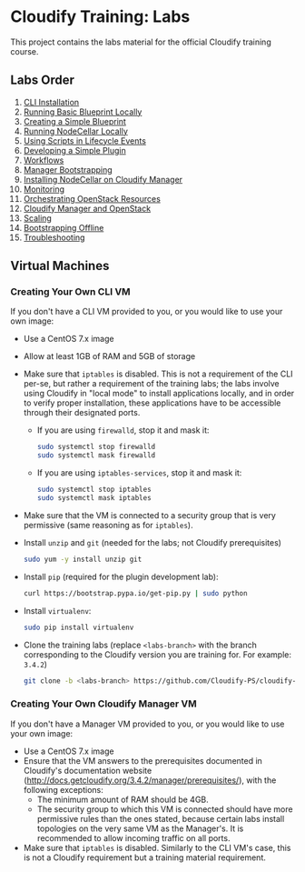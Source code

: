 # Cloudify Training: Labs

This project contains the labs material for the official Cloudify training course.

## Labs Order

1.  [CLI Installation](cli-installation)
2.  [Running Basic Blueprint Locally](running-basic-locally)
3.  [Creating a Simple Blueprint](blueprints)
4.  [Running NodeCellar Locally](running-nodecellar-locally)
5.  [Using Scripts in Lifecycle Events](using-scripts)
6.  [Developing a Simple Plugin](developing-simple-plugin)
7.  [Workflows](workflows)
8.  [Manager Bootstrapping](simple-bootstrap)
9.  [Installing NodeCellar on Cloudify Manager](running-nodecellar-on-manager)
10. [Monitoring](monitoring)
11. [Orchestrating OpenStack Resources](orchestrating-openstack)
12. [Cloudify Manager and OpenStack](openstack-manager)
13. [Scaling](scaling)
14. [Bootstrapping Offline](offline-bootstrap)
15. [Troubleshooting](troubleshooting)

## Virtual Machines

### Creating Your Own CLI VM

If you don't have a CLI VM provided to you, or you would like to use your own image:

* Use a CentOS 7.x image
* Allow at least 1GB of RAM and 5GB of storage
* Make sure that `iptables` is disabled. This is not a requirement of the CLI per-se, but rather
a requirement of the training labs; the labs involve using Cloudify in "local mode" to install applications locally, and
in order to verify proper installation, these applications have to be accessible through their designated ports.
  * If you are using `firewalld`, stop it and mask it:

    ```bash
    sudo systemctl stop firewalld
    sudo systemctl mask firewalld
    ```
  * If you are using `iptables-services`, stop it and mask it:

    ```bash
    sudo systemctl stop iptables
    sudo systemctl mask iptables
    ```
* Make sure that the VM is connected to a security group that is very permissive (same reasoning as for
`iptables`).

* Install `unzip` and `git` (needed for the labs; not Cloudify prerequisites)

  ```bash
  sudo yum -y install unzip git
  ```

* Install `pip` (required for the plugin development lab):

  ```bash
  curl https://bootstrap.pypa.io/get-pip.py | sudo python
  ```

* Install `virtualenv`:

  ```bash
  sudo pip install virtualenv
  ```
  
* Clone the training labs (replace `<labs-branch>` with the branch corresponding to the Cloudify version you are
  training for. For example: `3.4.2`)

  ```bash
  git clone -b <labs-branch> https://github.com/Cloudify-PS/cloudify-training-labs.git
  ```

### Creating Your Own Cloudify Manager VM

If you don't have a Manager VM provided to you, or you would like to use your own image:

* Use a CentOS 7.x image
* Ensure that the VM answers to the prerequisites documented in Cloudify's documentation website (http://docs.getcloudify.org/3.4.2/manager/prerequisites/),
with the following exceptions:
  * The minimum amount of RAM should be 4GB.
  * The security group to which this VM is connected should have more permissive rules than the ones stated,
  because certain labs install topologies on the very same VM as the Manager's.
  It is recommended to allow incoming traffic on all ports.
* Make sure that `iptables` is disabled. Similarly to the CLI VM's case, this is not a Cloudify requirement but a training
material requirement.
